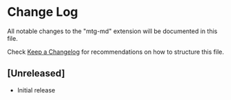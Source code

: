 # Change Log

All notable changes to the "mtg-md" extension will be documented in this file.

Check [Keep a Changelog](http://keepachangelog.com/) for recommendations on how to structure this file.

## [Unreleased]

- Initial release